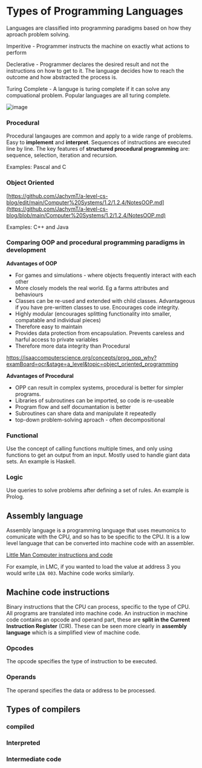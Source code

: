 #  Types of Programming Languages
Languages are classified into programming paradigms based on how they aproach problem solving.

Imperitive - Programmer instructs the machine on exactly what actions to perform

Declerative - Programmer declares the desired result and not the instructions on how to get to it. The language decides how to reach the outcome and how abstracted the process is.

Turing Complete - A languge is turing complete if it can solve any compuational problem. Popular languages are all turing complete.

![image](https://user-images.githubusercontent.com/72783315/170046543-a1b5265b-4337-46d0-b20c-918090fc1de3.png)

### Procedural
Procedural langauges are common and apply to a wide range of problems. Easy to **implement** and **interpret**. Sequences of instructions are executed line by line. The key features of **structured procedural programming** are: sequence, selection, iteration and recursion.

Examples: Pascal and C

### Object Oriented
[https://github.com/JachymT/a-level-cs-blog/edit/main/Computer%20Systems/1.2/1.2.4/NotesOOP.md](https://github.com/JachymT/a-level-cs-blog/blob/main/Computer%20Systems/1.2/1.2.4/NotesOOP.md)

Examples: C++ and Java

### Comparing OOP and procedural programming paradigms in development

**Advantages of OOP**
- For games and simulations - where objects frequently interact with each other
- More closely models the real world. Eg a farms attributes and behaviours 
- Classes can be re-used and extended with child classes. Advantageous if you have pre-written classes to use. Encourages code integrity.
- Highly modular (encourages splitting functionality into smaller, compatable and individual pieces)
- Therefore easy to maintain
- Provides data protection from encapsulation. Prevents careless and harful access to private variables
- Therefore more data integrity than Procedural

https://isaaccomputerscience.org/concepts/prog_oop_why?examBoard=ocr&stage=a_level&topic=object_oriented_programming

**Advantages of Procedural**
- OPP can result in complex systems, procedural is better for simpler programs.
- Libraries of subroutines can be imported, so code is re-useable
- Program flow and self documantation is better
- Subroutines can share data and manipulate it repeatedly
- top-down problem-solving aproach - often decompositional

### Functional
Use the concept of calling functions multiple times, and only using functions to get an output from an input. Mostly used to handle giant data sets. An example is Haskell.

### Logic
Use queries to solve problems after defining a set of rules. An example is Prolog.

## Assembly language
Assembly language is a programming language that uses meumonics to comunicate with the CPU, and so has to be specific to the CPU. It is a low level language that can be converted into machine code with an assembler. 

[Little Man Computer instructions and code](https://github.com/JachymT/a-level-cs-blog/tree/main/Computer%20Systems/1.1/1.1.1/Little%20Man%20Computer)

For example, in LMC, if you wanted to load the value at address 3 you would write `LDA 003`. Machine code works similarly. 

## Machine code instructions
Binary instructions that the CPU can process, specific to the type of CPU. All programs are translated into machine code. An instruction in machine code contains an opcode and operand part, these are **split in the Current Instruction Register** (CIR). These can be seen more clearly in **assembly language** which is a simplified view of machine code.

### Opcodes
The opcode specifies the type of instruction to be executed.

### Operands
The operand specifies the data or address to be processed.

## Types of compilers

### compiled

### Interpreted 

### Intermediate code

